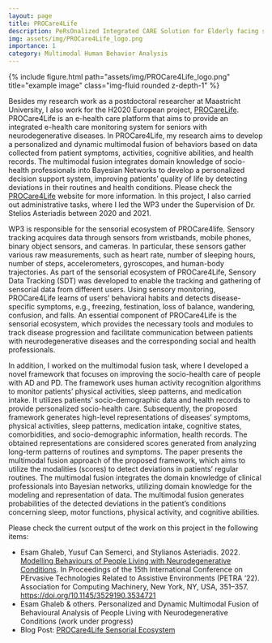 ```yaml
---
layout: page
title: PROCare4Life
description: PeRsOnalized Integrated CARE Solution for Elderly facing several short or long term conditions and enabling a better quality of LIFE (PROCare4Life)
img: assets/img/PROCare4Life_logo.png
importance: 1
category: Multimodal Human Behavior Analysis
---
```

<div class="row">
    <div class="col-sm mt-3 mt-md-0">
        {% include figure.html path="assets/img/PROCare4Life_logo.png" title="example image" class="img-fluid rounded z-depth-1" %}
    </div>
</div>
<div class="caption">
</div>

Besides my research work as a postdoctoral researcher at Maastricht University, I also work for the H2020 European project, [PROCareLife](https://procare4life.eu/). PROCare4Life is an e-health care platform that aims to provide an integrated e-health care monitoring system for seniors with neurodegenerative diseases. In PROCare4Life, my research aims to develop a personalized and dynamic multimodal fusion of behaviors based on data collected from patient symptoms, activities, cognitive abilities, and health records. The multimodal fusion integrates domain knowledge of socio-health professionals into Bayesian Networks to develop a personalized decision support system, improving patients’ quality of life by detecting deviations in their routines and health conditions. Please check the [PROCare4Life](https://procare4life.eu/) website for more information. In this project, I also carried out administrative tasks, where I led the WP3 under the Supervision of Dr. Stelios Asteriadis between 2020 and 2021.

WP3 is responsible for the sensorial ecosystem of PROCare4life. Sensory tracking acquires data through sensors from wristbands, mobile phones, binary object sensors, and cameras. In particular, these sensors gather various raw measurements, such as heart rate, number of sleeping hours, number of steps, accelerometers, gyroscopes, and human-body trajectories. As part of the sensorial ecosystem of PROCare4Life, Sensory Data Tracking (SDT) was developed to enable the tracking and gathering of sensorial data from different users. Using sensory monitoring, PROCare4Life learns of users’ behavioral habits and detects disease-specific symptoms, e.g., freezing, festination, loss of balance, wandering, confusion, and falls. An essential component of PROCare4Life is the sensorial ecosystem, which provides the necessary tools and modules to track disease progression and facilitate communication between patients with neurodegenerative diseases and the corresponding social and health professionals.

In addition, I worked on the multimodal fusion task, where I developed a novel framework that focuses on improving the socio-health care of people with AD and PD. The framework uses human activity recognition algorithms to monitor patients’ physical activities, sleep patterns, and medication intake. It utilizes patients’ socio-demographic data and health records to provide personalized socio-health care. Subsequently, the proposed framework generates high-level representations of diseases’ symptoms, physical activities, sleep patterns, medication intake, cognitive states, comorbidities, and socio-demographic information, health records. The obtained representations are considered scores generated from analyzing long-term patterns of routines and symptoms. The paper presents the multimodal fusion approach of the proposed framework, which aims to utilize the modalities (scores) to detect deviations in patients’ regular routines. The multimodal fusion integrates the domain knowledge of clinical professionals into Bayesian networks, utilizing domain knowledge for the modeling and representation of data. The multimodal fusion generates probabilities of the detected deviations in the patient’s conditions concerning sleep, motor functions, physical activity, and cognitive abilities.

Please check the current output of the work on this project in the following items:

* Esam Ghaleb, Yusuf Can Semerci, and Stylianos Asteriadis. 2022. [Modelling Behaviours of People Living with Neurodegenerative Conditions](https://www.researchgate.net/profile/Esam-Ghaleb-2/publication/361914581_Modelling_Behaviours_of_People_Living_with_Neurodegenerative_Conditions/links/63173f97acd814437f0a6bc1/Modelling-Behaviours-of-People-Living-with-Neurodegenerative-Conditions.pdf). In Proceedings of the 15th International Conference on PErvasive Technologies Related to Assistive Environments (PETRA ‘22). Association for Computing Machinery, New York, NY, USA, 351–357. https://doi.org/10.1145/3529190.3534721
* Esam Ghaleb & others. Personalized and Dynamic Multimodal Fusion of Behavioural Analysis of People Living with Neurodegenerative Conditions (work under progress)
* Blog Post: [PROCare4Life Sensorial Ecosystem](https://procare4life.eu/news/procare4life-sensorial-ecosystem/)
